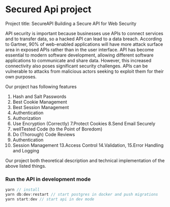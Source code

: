 # Secured Api project 

Project title: SecureAPI
Building a Secure API for Web Security


API security is important because businesses use APIs to connect services and to transfer data, so a hacked API can lead to a data breach. According to Gartner, 90% of web-enabled applications will have more attack surface area in exposed APIs rather than in the user interface.
API has become essential to modern software development, allowing different software applications to communicate and share data. However, this increased connectivity also poses significant security challenges.
APIs can be vulnerable to attacks from malicious actors seeking to exploit them for their own purposes.

Our project has following features

1. Hash and Salt  Passwords
2. Best Cookie Management
3. Best Session Management
4. Authentication
5. Authorization
6. Use Encryption (Correctly)
7.Protect Cookies
8.Send Email Securely
9. wellTested Code (to the Point of Boredom)
10. Do (Thorough) Code Reviews
11. Authentication
12. Session Management
13.Access Control
14.Validation,
15.Error Handling and Logging

Our project both theoretical description and technical implementation of the above listed things.

### Run the API in development mode
```javascript
yarn // install
yarn db:dev:restart // start postgres in docker and push migrations
yarn start:dev // start api in dev mode
```
